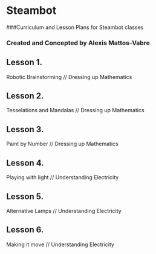 # Steambot
###Curriculum and Lesson Plans for Steambot classes
### Created and Concepted by Alexis Mattos-Vabre

## Lesson 1. 
Robotic Brainstorming // Dressing up Mathematics

## Lesson 2. 
Tesselations and Mandalas // Dressing up Mathematics

## Lesson 3. 
Paint by Number // Dressing up Mathematics

## Lesson 4. 
Playing with light // Understanding Electricity

## Lesson 5. 
Alternative Lamps // Understanding Electricity

## Lesson 6.
Making it move // Understanding Electricity
